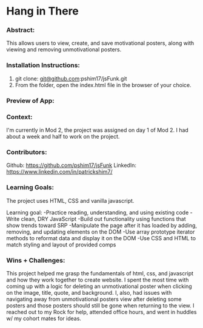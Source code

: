 # Hang in There  

### Abstract:
[//]: <> (Briefly describe what you built and its features. What problem is the app solving? How does this application solve that problem?)
This allows users to view, create, and save motivational posters, along with viewing and removing unmotivational posters.

### Installation Instructions:
[//]: <> (What steps does a person have to take to get your app cloned down and running?)
1. git clone: git@github.com:pshim17/jsFunk.git
2. From the folder, open the index.html file in the browser of your choice.

### Preview of App:
[//]: <> (Provide ONE gif or screenshot of your application - choose the "coolest" piece of functionality to show off. gifs preferred!)

### Context:
[//]: <> (Give some context for the project here. How long did you have to work on it? How far into the Turing program are you?)
I'm currently in Mod 2, the project was assigned on day 1 of Mod 2. I had about a week and half to work on the project.

### Contributors:
[//]: <> (Who worked on this application? Link to your GitHub. Consider also providing LinkedIn link)
Github: https://github.com/pshim17/jsFunk
LinkedIn: https://www.linkedin.com/in/patrickshim7/

### Learning Goals:
[//]: <> (What were the learning goals of this project? What tech did you work with?)
The project uses HTML, CSS and vanilla javascript. 

Learning goal:
-Practice reading, understanding, and using existing code 
-Write clean, DRY JavaScript 
  -Build out functionality using functions that show trends toward SRP 
  -Manipulate the page after it has loaded by adding, removing, and updating elements on the DOM 
  -Use array prototype iterator methods to reformat data and display it on the DOM 
-Use CSS and HTML to match styling and layout of provided comps

### Wins + Challenges:
[//]: <> (What are 2-3 wins you have from this project? What were some challenges you faced - and how did you get over them?)
This project helped me grasp the fundamentals of html, css, and javascript and how they work together to create website. I spent the most time with coming up with a logic for deleting an unmotivational poster when clicking on the image, title, quote, and background. I, also, had issues with navigating away from unmotivational posters view after deleting some posters and those posters should still be gone when returning to the view. I reached out to my Rock for help, attended office hours, and went in huddles w/ my cohort mates for ideas.